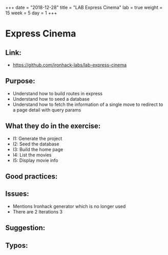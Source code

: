 +++
date = "2018-12-28"
title = "LAB Express Cinema"
lab = true
weight = 15
week = 5
day = 1
+++

# Express Cinema

## Link:
 - https://github.com/ironhack-labs/lab-express-cinema

## Purpose:
 - Understand how to build routes in express
 - Understand how to seed a database
 - Understand how to fetch the information of a single move to redirect to a page detail with query params

## What they do in the exercise:
 - I1: Generate the project
 - I2: Seed the database
 - I3: Build the home page
 - I4: List the movies
 - I5: Display movie info

## Good practices:

## Issues:
 - Mentions Ironhack generator which is no longer used
 - There are 2 Iterations 3

## Suggestion:

## Typos:

